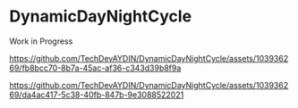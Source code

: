 # DynamicDayNightCycle

Work in Progress

https://github.com/TechDevAYDIN/DynamicDayNightCycle/assets/103936269/fb8bcc70-8b7a-45ac-af36-c343d39b8f9a



https://github.com/TechDevAYDIN/DynamicDayNightCycle/assets/103936269/da4ac417-5c38-40fb-847b-9e3088522021


